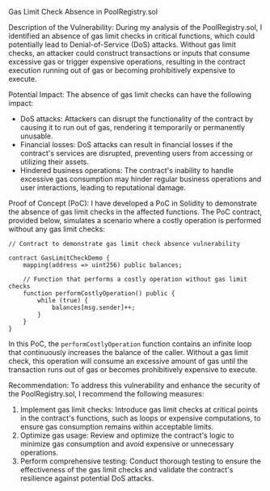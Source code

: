 Gas Limit Check Absence in PoolRegistry.sol

Description of the Vulnerability:
During my analysis of the PoolRegistry.sol, I identified an absence of gas limit checks in critical functions, which could potentially lead to Denial-of-Service (DoS) attacks. Without gas limit checks, an attacker could construct transactions or inputs that consume excessive gas or trigger expensive operations, resulting in the contract execution running out of gas or becoming prohibitively expensive to execute.

Potential Impact:
The absence of gas limit checks can have the following impact:
- DoS attacks: Attackers can disrupt the functionality of the contract by causing it to run out of gas, rendering it temporarily or permanently unusable.
- Financial losses: DoS attacks can result in financial losses if the contract's services are disrupted, preventing users from accessing or utilizing their assets.
- Hindered business operations: The contract's inability to handle excessive gas consumption may hinder regular business operations and user interactions, leading to reputational damage.

Proof of Concept (PoC):
I have developed a PoC in Solidity to demonstrate the absence of gas limit checks in the affected functions. The PoC contract, provided below, simulates a scenario where a costly operation is performed without any gas limit checks:

```solidity
// Contract to demonstrate gas limit check absence vulnerability

contract GasLimitCheckDemo {
    mapping(address => uint256) public balances;

    // Function that performs a costly operation without gas limit checks
    function performCostlyOperation() public {
        while (true) {
            balances[msg.sender]++;
        }
    }
}
```

In this PoC, the `performCostlyOperation` function contains an infinite loop that continuously increases the balance of the caller. Without a gas limit check, this operation will consume an excessive amount of gas until the transaction runs out of gas or becomes prohibitively expensive to execute.


Recommendation:
To address this vulnerability and enhance the security of the PoolRegistry.sol, I recommend the following measures:
1. Implement gas limit checks: Introduce gas limit checks at critical points in the contract's functions, such as loops or expensive computations, to ensure gas consumption remains within acceptable limits.
2. Optimize gas usage: Review and optimize the contract's logic to minimize gas consumption and avoid expensive or unnecessary operations.
3. Perform comprehensive testing: Conduct thorough testing to ensure the effectiveness of the gas limit checks and validate the contract's resilience against potential DoS attacks.
